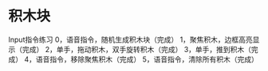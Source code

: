 # 积木块

Input指令练习
0，语音指令，随机生成积木块（完成）
1，聚焦积木，边框高亮显示（完成）
2，单手，拖动积木，双手旋转积木（完成）
3，单手，推到积木（完成）
4，语音指令，移除聚焦积木（完成）
5，语音指令，清除所有积木（完成）
